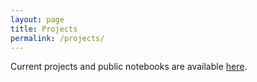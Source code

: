 ```yaml
---
layout: page
title: Projects
permalink: /projects/
---
```

Current projects and public notebooks are available [here](https://colab.research.google.com/drive/1jGlpdfU542vuV1kfDjAer07wom8BMl5R).
